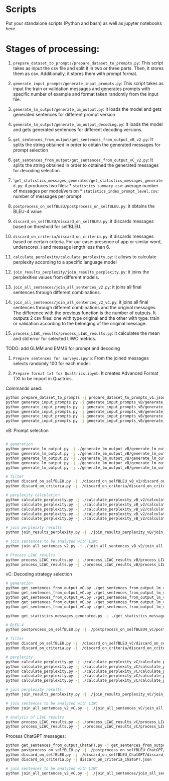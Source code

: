 # Scripts

Put your standalone scripts (Python and bash) as well as jupyter notebooks here.

# Stages of processing:
1. `prepare_dataset_to_prompts/prepare_dataset_to_prompts.py`: This script takes as input the csv file and split it in two or three parts. Then, it stores them as csv. Additionally, it stores them with prompt format. 

1. `generate_input_prompts/generate_input_prompts.py`: This script takes as input the train or validation messages and generates prompts with specific number of example and format taken randomly from the input file.

1. `generate_lm_output/generate_lm_output.py`: It loads the model and gets generated sentences for different prompt version

1. `generate_lm_output/generate_lm_output_decoding.py`: It loads the model and gets generated sentences for different decoding versions.

1. `get_sentences_from_output/get_sentences_from_output_vB_v2.py`: It splits the string obtained in order to obtain the generated messages for prompt selection

1. `get_sentences_from_output/get_sentences_from_output_vC_v2.py`: It splits the string obtained in order to obtained the generated messages for decoding selection.

1. '`get_statistics_messages_generated/get_statistics_messages_generated.py`: it produces two files: 
        * `statistics_summary.csv`: average number of messages per model/version
        * `statistics_index_prompt_level.csv`: number of messages per prompt

1. `postprocess_on_selfBLEU/postprocess_on_selfBLEU.py`: it obtains the BLEU-4 value

1. `discard_on_selfBLEU/discard_on_selfBLEU.py`: it discards messages based on threshold for selfBLEU. 

1. `discard_on_criteria/discard_on_criteria.py`: it discards messages based on certain criteria. For our case: presence of app or similar word, underscore(_) and message length less than 6.

1. `calculate_perplexity/calculate_perplexity.py`: it allows to calculate perplexity according to a specific language model

1. `join_results_perplexity/join_results_perplexity.py`: it joins the perplexities values from different models.

1. `join_all_sentences/join_all_sentences_v2.py`: it joins all final sentences through different combinations.

1. `join_all_sentences/join_all_sentences_v2_vC.py`: it joins all final sentences through different combinations and the original messages. The difference with the previous function is the number of outputs. It outputs 2 csv files: one with type original and the other with type: train or validation according to the belonging of the original message.

1. `process_LIWC_results/process_LIWC_results.py`: it calculates the mean and std error for selected LIWC metrics.

TODO:
add GLMM and EMMS for prompt and decoding 

1. `Prepare sentences for surveys.ipynb`: From the joined messages selects randomly 100 for each model.

1. `Prepare format txt for Qualtrics.ipynb`: It creates Advanced Format TXt to be import in Qualtrics.

Commands used:
```bash
python prepare_dataset_to_prompts -j prepare_dataset_to_prompts_v1.json
python generate_input_prompts.py -j generate_input_prompts_vB/generate_input_prompts_v1.json
python generate_input_prompts.py -j generate_input_prompts_vB/generate_input_prompts_v2.json
python generate_input_prompts.py -j generate_input_prompts_vB/generate_input_prompts_v3.json
python generate_input_prompts.py -j generate_input_prompts_vB/generate_input_prompts_v4.json
python generate_input_prompts.py -j generate_input_prompts_vB/generate_input_prompts_v5.json
```

vB:  Prompt selection
```bash

# generation
python generate_lm_output.py -j ./generate_lm_output_vB/generate_lm_output_gpt-j-6b.json
python generate_lm_output.py -j ./generate_lm_output_vB/generate_lm_output_bloom-7b1.json
python generate_lm_output.py -j ./generate_lm_output_vB/generate_lm_output_opt-6.7b.json
python generate_lm_output.py -j ./generate_lm_output_vB/generate_lm_output_opt-13b.json
python generate_lm_output.py -j ./generate_lm_output_vB/generate_lm_output_opt-30b.json

# filter
python discard_on_selfBLEU.py -j ./discard_on_selfBLEU_vB_v2/discard_on_selfBLEU4.json
python discard_on_criteria.py -j ./discard_on_criteria/discard_on_criteria_vB.json

# perplexity calculation
python calculate_perplexity.py -j ./calculate_perplexity_vB_v2/calculate_perplexity_gptj6b.json
python calculate_perplexity.py -j ./calculate_perplexity_vB_v2/calculate_perplexity_bloom-7b1.json
python calculate_perplexity.py -j ./calculate_perplexity_vB_v2/calculate_perplexity_opt-6.7b.json
python calculate_perplexity.py -j ./calculate_perplexity_vB_v2/calculate_perplexity_opt-13b.json
python calculate_perplexity.py -j ./calculate_perplexity_vB_v2/calculate_perplexity_opt-30b.json

# join perpleixty results
python join_results_perplexity.py -j ./join_results_perplexity_vB/join_results_perplexity.json

# join sentences to be analyzed with LIWC
python join_all_sentences_v2.py -j ./join_all_sentences_vB_v2/join_all_sentences_v2.json

# Process LIWC results 
python process_LIWC_results.py -j ./process_LIWC_results_vB/process_LIWC_results_v1_vB.json
python process_LIWC_results.py -j ./process_LIWC_results_vB/process_LIWC_results_v2_vB.json

```

vC: Decoding strategy selection
```bash
# generation
python get_sentences_from_output_vC.py ./get_sentences_from_output_lm_vC/get_sentences_from_output_lm_gpt-j-6b.json
python get_sentences_from_output_vC.py ./get_sentences_from_output_lm_vC/get_sentences_from_output_lm_bloom-7b1.json
python get_sentences_from_output_vC.py ./get_sentences_from_output_lm_vC/get_sentences_from_output_lm_opt-6.7b.json
python get_sentences_from_output_vC.py ./get_sentences_from_output_lm_vC/get_sentences_from_output_lm_opt-13b.json
python get_sentences_from_output_vC.py ./get_sentences_from_output_lm_vC/get_sentences_from_output_lm_opt-30b.json

python get_statistics_messages_generated.py -j ./get_statistics_messages_generated_vC/get_statistics_messages_generated.json

# BLEU-4
python postprocess_on_selfBLEU.py -j ./postprocess_on_selfBLEU4_vC/postprocess_on_selfBLEU4.json

# filter
python discard_on_selfBLEU.py -j ./discard_on_selfBLEU_vC/discard_on_selfBLEU4.json
python discard_on_criteria.py -j ./discard_on_criteria/discard_on_criteria_vC.json

# perplexity
python calculate_perplexity.py -j ./calculate_perplexity_vC/calculate_perplexity_gptj6b.json
python calculate_perplexity.py -j ./calculate_perplexity_vC/calculate_perplexity_bloom-7b1.json
python calculate_perplexity.py -j ./calculate_perplexity_vC/calculate_perplexity_opt-6.7b.json
python calculate_perplexity.py -j ./calculate_perplexity_vC/calculate_perplexity_opt-13b.json
python calculate_perplexity.py -j ./calculate_perplexity_vC/calculate_perplexity_opt-30b.json

# join perpleixty results
python join_results_perplexity.py -j ./join_results_perplexity_vC/join_results_perplexity_vC.json

# join sentences to be analyzed with LIWC
python join_all_sentences_v2_vC.py -j ./join_all_sentences_vC/join_all_sentences_vC.json

# analysis of LIWC results
python process_LIWC_results.py -j ./process_LIWC_results_vC/process_LIWC_results_v1.json
python process_LIWC_results.py -j ./process_LIWC_results_vC/process_LIWC_results_v2.json

```

Process ChatGPT messages:
```bash
python get_sentences_from_output_ChatGPT.py -j get_sentences_from_output_ChatGPT/get_sentences_from_output_prompt_v4_ChatGPT.json
python postprocess_on_selfBLEU.py -j ./postprocess_on_selfBLEU_ChatGPT/postprocess_on_selfBLEU4.json
python discard_on_selfBLEU.py -j ./discard_on_selfBLEU_ChatGPT/discard_on_selfBLEU4.json
python discard_on_criteria.py -j discard_on_criteria_ChatGPT.json

# join sentences to be analyzed with LIWC
python join_all_sentences_v2_vC.py -j ./join_all_sentences/join_all_sentences_ChatGPT/join_all_sentences_ChatGPT.json
```



